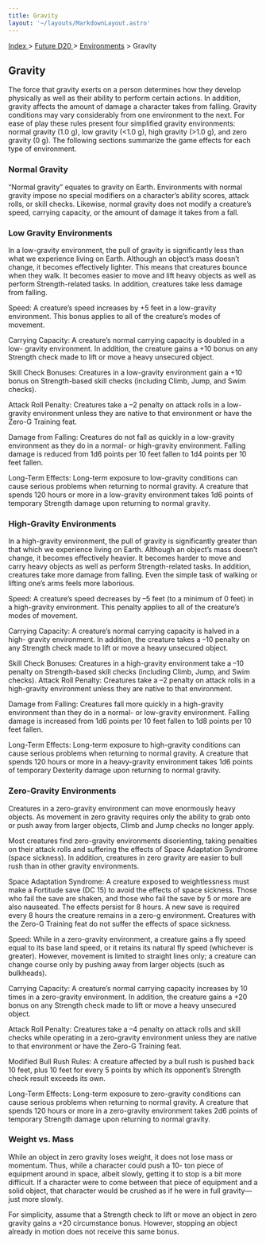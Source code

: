 ```yaml
---
title: Gravity
layout: '~/layouts/MarkdownLayout.astro'
---
```


[ Index ](/) > [ Future D20 ](/future.d20.srd) > [Environments](/future.d20.srd/environments) > Gravity

## Gravity

The force that gravity exerts on a person determines how they develop
physically as well as their ability to perform certain actions. In addition,
gravity affects the amount of damage a character takes from falling. Gravity
conditions may vary considerably from one environment to the next. For ease of
play these rules present four simplified gravity environments: normal gravity
(1.0 g), low gravity (<1.0 g), high gravity (>1.0 g), and zero gravity (0 g).
The following sections summarize the game effects for each type of
environment.

### Normal Gravity

“Normal gravity” equates to gravity on Earth. Environments with normal gravity
impose no special modifiers on a character’s ability scores, attack rolls, or
skill checks. Likewise, normal gravity does not modify a creature’s speed,
carrying capacity, or the amount of damage it takes from a fall.

### Low Gravity Environments

In a low-gravity environment, the pull of gravity is significantly less than
what we experience living on Earth. Although an object’s mass doesn’t change,
it becomes effectively lighter. This means that creatures bounce when they
walk. It becomes easier to move and lift heavy objects as well as perform
Strength-related tasks. In addition, creatures take less damage from falling.

Speed: A creature’s speed increases by +5 feet in a low-gravity environment.
This bonus applies to all of the creature’s modes of movement.

Carrying Capacity: A creature’s normal carrying capacity is doubled in a low-
gravity environment. In addition, the creature gains a +10 bonus on any
Strength check made to lift or move a heavy unsecured object.

Skill Check Bonuses: Creatures in a low-gravity environment gain a +10 bonus
on Strength-based skill checks (including Climb, Jump, and Swim checks).

Attack Roll Penalty: Creatures take a –2 penalty on attack rolls in a low-
gravity environment unless they are native to that environment or have the
Zero-G Training feat.

Damage from Falling: Creatures do not fall as quickly in a low-gravity
environment as they do in a normal- or high-gravity environment. Falling
damage is reduced from 1d6 points per 10 feet fallen to 1d4 points per 10 feet
fallen.

Long-Term Effects: Long-term exposure to low-gravity conditions can cause
serious problems when returning to normal gravity. A creature that spends 120
hours or more in a low-gravity environment takes 1d6 points of temporary
Strength damage upon returning to normal gravity.

### High-Gravity Environments

In a high-gravity environment, the pull of gravity is significantly greater
than that which we experience living on Earth. Although an object’s mass
doesn’t change, it becomes effectively heavier. It becomes harder to move and
carry heavy objects as well as perform Strength-related tasks. In addition,
creatures take more damage from falling. Even the simple task of walking or
lifting one’s arms feels more laborious.

Speed: A creature’s speed decreases by –5 feet (to a minimum of 0 feet) in a
high-gravity environment. This penalty applies to all of the creature’s modes
of movement.

Carrying Capacity: A creature’s normal carrying capacity is halved in a high-
gravity environment. In addition, the creature takes a –10 penalty on any
Strength check made to lift or move a heavy unsecured object.

Skill Check Bonuses: Creatures in a high-gravity environment take a –10
penalty on Strength-based skill checks (including Climb, Jump, and Swim
checks). Attack Roll Penalty: Creatures take a –2 penalty on attack rolls in a
high-gravity environment unless they are native to that environment.

Damage from Falling: Creatures fall more quickly in a high-gravity environment
than they do in a normal- or low-gravity environment. Falling damage is
increased from 1d6 points per 10 feet fallen to 1d8 points per 10 feet fallen.

Long-Term Effects: Long-term exposure to high-gravity conditions can cause
serious problems when returning to normal gravity. A creature that spends 120
hours or more in a heavy-gravity environment takes 1d6 points of temporary
Dexterity damage upon returning to normal gravity.

### Zero-Gravity Environments

Creatures in a zero-gravity environment can move enormously heavy objects. As
movement in zero gravity requires only the ability to grab onto or push away
from larger objects, Climb and Jump checks no longer apply.

Most creatures find zero-gravity environments disorienting, taking penalties
on their attack rolls and suffering the effects of Space Adaptation Syndrome
(space sickness). In addition, creatures in zero gravity are easier to bull
rush than in other gravity environments.

Space Adaptation Syndrome: A creature exposed to weightlessness must make a
Fortitude save (DC 15) to avoid the effects of space sickness. Those who fail
the save are shaken, and those who fail the save by 5 or more are also
nauseated. The effects persist for 8 hours. A new save is required every 8
hours the creature remains in a zero-g environment. Creatures with the Zero-G
Training feat do not suffer the effects of space sickness.

Speed: While in a zero-gravity environment, a creature gains a fly speed equal
to its base land speed, or it retains its natural fly speed (whichever is
greater). However, movement is limited to straight lines only; a creature can
change course only by pushing away from larger objects (such as bulkheads).

Carrying Capacity: A creature’s normal carrying capacity increases by 10 times
in a zero-gravity environment. In addition, the creature gains a +20 bonus on
any Strength check made to lift or move a heavy unsecured object.

Attack Roll Penalty: Creatures take a –4 penalty on attack rolls and skill
checks while operating in a zero-gravity environment unless they are native to
that environment or have the Zero-G Training feat.

Modified Bull Rush Rules: A creature affected by a bull rush is pushed back 10
feet, plus 10 feet for every 5 points by which its opponent’s Strength check
result exceeds its own.

Long-Term Effects: Long-term exposure to zero-gravity conditions can cause
serious problems when returning to normal gravity. A creature that spends 120
hours or more in a zero-gravity environment takes 2d6 points of temporary
Strength damage upon returning to normal gravity.

### Weight vs. Mass

While an object in zero gravity loses weight, it does not lose mass or
momentum. Thus, while a character could push a 10- ton piece of equipment
around in space, albeit slowly, getting it to stop is a bit more difficult. If
a character were to come between that piece of equipment and a solid object,
that character would be crushed as if he were in full gravity—just more
slowly.

For simplicity, assume that a Strength check to lift or move an object in zero
gravity gains a +20 circumstance bonus. However, stopping an object already in
motion does not receive this same bonus.

